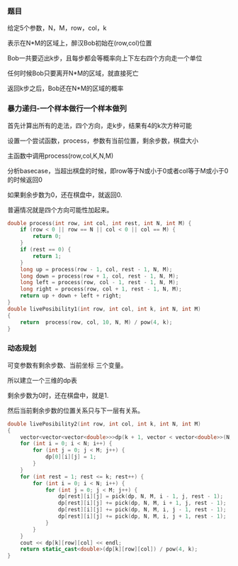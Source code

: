 ### 题目

给定5个参数，N，M，row，col，k

表示在N*M的区域上，醉汉Bob初始在(row,col)位置

Bob一共要迈出k步，且每步都会等概率向上下左右四个方向走一个单位

任何时候Bob只要离开N*M的区域，就直接死亡

返回k步之后，Bob还在N*M的区域的概率

### 暴力递归-一个样本做行一个样本做列

首先计算出所有的走法，四个方向，走k步，结果有4的k次方种可能

设置一个尝试函数，process，参数有当前位置，剩余步数，棋盘大小

主函数中调用process(row,col,K,N,M)

分析basecase，当超出棋盘的时候，即row等于N或小于0或者col等于M或小于0的时候返回0

如果剩余步数为0，还在棋盘中，就返回0.

普遍情况就是四个方向可能性加起来。

```cpp
double process(int row, int col, int rest, int N, int M) {
	if (row < 0 || row == N || col < 0 || col == M) {
		return 0;
	}
	if (rest == 0) {
		return 1;
	}
	long up = process(row - 1, col, rest - 1, N, M);
	long down = process(row + 1, col, rest - 1, N, M);
	long left = process(row, col - 1, rest - 1, N, M);
	long right = process(row, col + 1, rest - 1, N, M);
	return up + down + left + right;
}
double livePosibility1(int row, int col, int k, int N, int M)
{
	return  process(row, col, 10, N, M) / pow(4, k);
}
```

### 动态规划

可变参数有剩余步数、当前坐标 三个变量。

所以建立一个三维的dp表

剩余步数为0时，还在棋盘中，就是1.

然后当前剩余步数的位置关系只与下一层有关系。

```cpp
double livePosibility2(int row, int col, int k, int N, int M)
{
	vector<vector<vector<double>>>dp(k + 1, vector < vector<double>>(N, vector<double>(M, 0)));
	for (int i = 0; i < N; i++) {
		for (int j = 0; j < M; j++) {
			dp[0][i][j] = 1;
		}
	}
	for (int rest = 1; rest <= k; rest++) {
		for (int i = 0; i < N; i++) {
			for (int j = 0; j < M; j++) {
				dp[rest][i][j] = pick(dp, N, M, i - 1, j, rest - 1);
				dp[rest][i][j] += pick(dp, N, M, i + 1, j, rest - 1);
				dp[rest][i][j] += pick(dp, N, M, i, j - 1, rest - 1);
				dp[rest][i][j] += pick(dp, N, M, i, j + 1, rest - 1);
			}
		}
	}
	cout << dp[k][row][col] << endl;
	return static_cast<double>(dp[k][row][col]) / pow(4, k);
}
```



